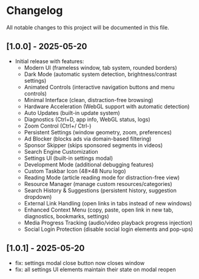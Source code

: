 # Changelog

All notable changes to this project will be documented in this file.

## [1.0.0] - 2025-05-20

- Initial release with features:
  - Modern UI (frameless window, tab system, rounded borders)
  - Dark Mode (automatic system detection, brightness/contrast settings)
  - Animated Controls (interactive navigation buttons and menu controls)
  - Minimal Interface (clean, distraction-free browsing)
  - Hardware Acceleration (WebGL support with automatic detection)
  - Auto Updates (built-in update system)
  - Diagnostics (Ctrl+D, app info, WebGL status, logs)
  - Zoom Control (Ctrl+/ Ctrl-)
  - Persistent Settings (window geometry, zoom, preferences)
  - Ad Blocker (blocks ads via domain-based filtering)
  - Sponsor Skipper (skips sponsored segments in videos)
  - Search Engine Customization
  - Settings UI (built-in settings modal)
  - Development Mode (additional debugging features)
  - Custom Taskbar Icon (48×48 Nuru logo)
  - Reading Mode (article reading mode for distraction-free view)
  - Resource Manager (manage custom resources/categories)
  - Search History & Suggestions (persistent history, suggestion dropdown)
  - External Link Handling (open links in tabs instead of new windows)
  - Enhanced Context Menu (copy, paste, open link in new tab, diagnostics, bookmarks, settings)
  - Media Progress Tracking (audio/video playback progress injection)
  - Social Login Protection (disable social login elements and pop-ups)

## [1.0.1] - 2025-05-20

- fix: settings modal close button now closes window
- fix: all settings UI elements maintain their state on modal reopen

<!-- Add future changes below --> 